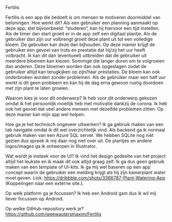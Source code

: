 Fertilis

Fertilis is een app die bedoelt is om mensen te motiveren doormiddel van beloningen. Hoe werkt dit?
Als een gebruiker een planning aanmaakt op deze app, stel bijvoorbeeld: “studeren”, kan hij hiervoor een tijd instellen. Als de timer dan start groeit er in de app zelf een digitaal plantje. Als de gebruiker dan zijn uur volbrengt groeit deze plant uit tot een volledige bloem. De gebruiker kan deze dan bijhouden. Op deze manier krijgt de gebruiker een gevoel van trots en prestatie dat hij/zij het uur heeft volbracht. Ik kan dit dan (eventueel) uitbreiden dat de gebruiker uit meerdere bloemen kan kiezen. Sommige die langer duren om te volgroeien dan anderen. Deze bloemen worden dan ook opgeslagen zodat de gebruiker altijd kan terugkijken op zijn/haar prestaties. De bloem kan ook onderbroken worden zonder problemen. Als de gebruiker maar een half uur werkt is dit geen probleem en kan hij de dag erna gewoon rustig doordoen met zijn plant te laten groeien.

Waarom kies je voor dit onderwerp?
Ik heb voor dit onderwerp gekozen omdat ik het persoonlijk moeilijk heb met motivatie dankzij de corona. Ik heb ook het gevoel dat veel andere mensen met dezelfde problemen zitten. Op deze manier kan mijn app wel helpen.

Hoe ga je het technisch ongeveer uitwerken?
Ik ga gebruik maken van een tab navigatie omdat ik dit wel overzichtelijk vind. Als backend ga ik normaal gebruik maken van een Azure SQL server. We hebben SQLite nog niet gezien dus spreek ik mij daar nog niet over uit. De plantjes en andere logos/images ga ik ontwerpen in Illustrator.

Wat wordt je insteek voor de UI?
Ik vind het design gedeelte van het project altijd het leukste en ik maak dit ook altijd graag zelf. Ik ga dus geen gebruik maken van een template of UI-kits. Ik ga mij wel baseren op een app concept waarin de gebruiker een melding krijgt als hij zijn kamerplant water moet geven. Link: https://dribbble.com/shots/3366787-Plant-Watering-App (Koppelingen naar een externe site.).

Op welk platform ga je focussen?
Ik heb een Android gsm dus ik wil mij liever focussen op Android.

Op welke GitHub-repository werk je?
https://github.com/weewautersmaxim/Fertilis

